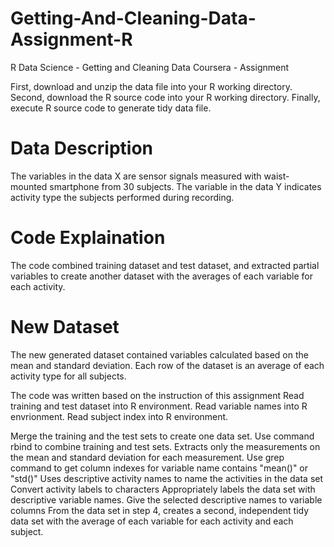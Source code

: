 # Getting-And-Cleaning-Data-Assignment-R
R Data Science - Getting and Cleaning Data Coursera - Assignment

First, download and unzip the data file into your R working directory.
Second, download the R source code into your R working directory.
Finally, execute R source code to generate tidy data file.

# Data Description
The variables in the data X are sensor signals measured with waist-mounted smartphone from 30 subjects. The variable in the data Y indicates activity type the subjects performed during recording.

# Code Explaination
The code combined training dataset and test dataset, and extracted partial variables to create another dataset with the averages of each variable for each activity.

# New Dataset
The new generated dataset contained variables calculated based on the mean and standard deviation. Each row of the dataset is an average of each activity type for all subjects.

The code was written based on the instruction of this assignment
Read training and test dataset into R environment. Read variable names into R envrionment. Read subject index into R environment.

Merge the training and the test sets to create one data set. Use command rbind to combine training and test sets.
Extracts only the measurements on the mean and standard deviation for each measurement. Use grep command to get column indexes for variable name contains "mean()" or "std()"
Uses descriptive activity names to name the activities in the data set Convert activity labels to characters
Appropriately labels the data set with descriptive variable names. Give the selected descriptive names to variable columns
From the data set in step 4, creates a second, independent tidy data set with the average of each variable for each activity and each subject. 
